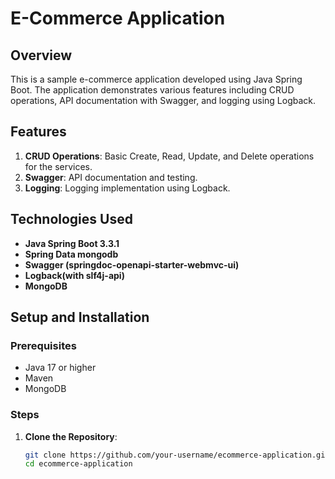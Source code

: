 # E-Commerce Application
## Overview

This is a sample e-commerce application developed using Java Spring Boot. The application demonstrates various features including CRUD operations, API documentation with Swagger, and logging using Logback.

## Features

1. **CRUD Operations**: Basic Create, Read, Update, and Delete operations for the services.
2. **Swagger**: API documentation and testing.
3. **Logging**: Logging implementation using Logback.

## Technologies Used

- **Java Spring Boot 3.3.1**
- **Spring Data mongodb**
- **Swagger (springdoc-openapi-starter-webmvc-ui)**
- **Logback(with slf4j-api)**
- **MongoDB**

## Setup and Installation

### Prerequisites

- Java 17 or higher
- Maven
- MongoDB

### Steps

1. **Clone the Repository**:
   ```sh
   git clone https://github.com/your-username/ecommerce-application.git
   cd ecommerce-application
